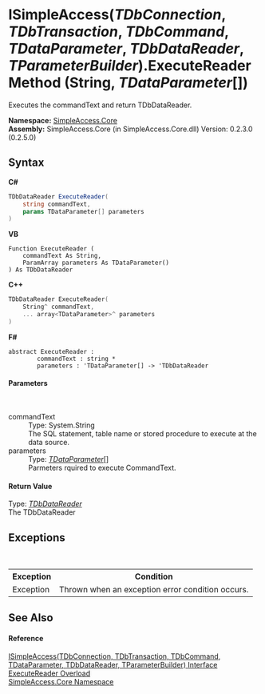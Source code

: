 # ISimpleAccess(*TDbConnection*, *TDbTransaction*, *TDbCommand*, *TDataParameter*, *TDbDataReader*, *TParameterBuilder*).ExecuteReader Method (String, *TDataParameter*[])
 

Executes the commandText and return TDbDataReader.

**Namespace:**&nbsp;<a href="N_SimpleAccess_Core">SimpleAccess.Core</a><br />**Assembly:**&nbsp;SimpleAccess.Core (in SimpleAccess.Core.dll) Version: 0.2.3.0 (0.2.5.0)

## Syntax

**C#**<br />
``` C#
TDbDataReader ExecuteReader(
	string commandText,
	params TDataParameter[] parameters
)
```

**VB**<br />
``` VB
Function ExecuteReader ( 
	commandText As String,
	ParamArray parameters As TDataParameter()
) As TDbDataReader
```

**C++**<br />
``` C++
TDbDataReader ExecuteReader(
	String^ commandText, 
	... array<TDataParameter>^ parameters
)
```

**F#**<br />
``` F#
abstract ExecuteReader : 
        commandText : string * 
        parameters : 'TDataParameter[] -> 'TDbDataReader 

```


#### Parameters
&nbsp;<dl><dt>commandText</dt><dd>Type: System.String<br />The SQL statement, table name or stored procedure to execute at the data source.</dd><dt>parameters</dt><dd>Type: <a href="T_SimpleAccess_Core_ISimpleAccess_6">*TDataParameter*</a>[]<br />Parmeters rquired to execute CommandText.</dd></dl>

#### Return Value
Type: <a href="T_SimpleAccess_Core_ISimpleAccess_6">*TDbDataReader*</a><br />The TDbDataReader

## Exceptions
&nbsp;<table><tr><th>Exception</th><th>Condition</th></tr><tr><td>Exception</td><td>Thrown when an exception error condition occurs.</td></tr></table>

## See Also


#### Reference
<a href="T_SimpleAccess_Core_ISimpleAccess_6">ISimpleAccess(TDbConnection, TDbTransaction, TDbCommand, TDataParameter, TDbDataReader, TParameterBuilder) Interface</a><br /><a href="Overload_SimpleAccess_Core_ISimpleAccess_6_ExecuteReader">ExecuteReader Overload</a><br /><a href="N_SimpleAccess_Core">SimpleAccess.Core Namespace</a><br />